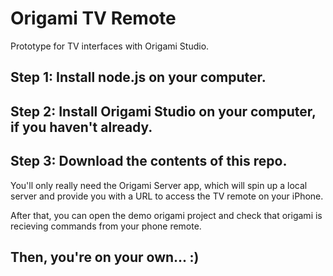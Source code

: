 # Origami TV Remote
Prototype for TV interfaces with Origami Studio.

## Step 1: Install node.js on your computer.
## Step 2: Install Origami Studio on your computer, if you haven't already.
## Step 3: Download the contents of this repo.  
You'll only really need the Origami Server app, which will spin up a local server and provide you with a URL to access the TV remote on your iPhone.

After that, you can open the demo origami project and check that origami is recieving commands from your phone remote. 

## Then, you're on your own... :)
